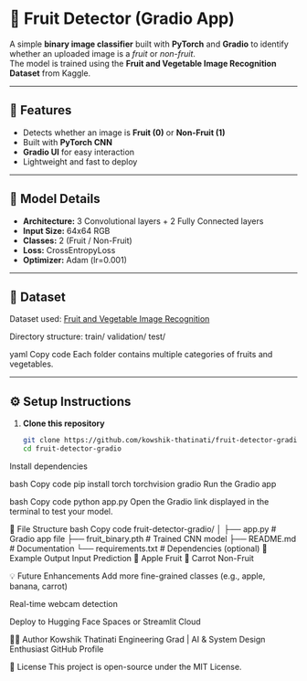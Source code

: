 # 🍎 Fruit Detector (Gradio App)

A simple **binary image classifier** built with **PyTorch** and **Gradio** to identify whether an uploaded image is a *fruit* or *non-fruit*.  
The model is trained using the **Fruit and Vegetable Image Recognition Dataset** from Kaggle.

---

## 🚀 Features
- Detects whether an image is **Fruit (0)** or **Non-Fruit (1)**
- Built with **PyTorch CNN**
- **Gradio UI** for easy interaction
- Lightweight and fast to deploy

---

## 🧠 Model Details
- **Architecture:** 3 Convolutional layers + 2 Fully Connected layers  
- **Input Size:** 64x64 RGB  
- **Classes:** 2 (Fruit / Non-Fruit)  
- **Loss:** CrossEntropyLoss  
- **Optimizer:** Adam (lr=0.001)

---

## 📁 Dataset
Dataset used: [Fruit and Vegetable Image Recognition](https://www.kaggle.com/datasets/kritikseth/fruit-and-vegetable-image-recognition)

Directory structure:
train/
validation/
test/

yaml
Copy code
Each folder contains multiple categories of fruits and vegetables.

---

## ⚙️ Setup Instructions

1. **Clone this repository**
   ```bash
   git clone https://github.com/kowshik-thatinati/fruit-detector-gradio.git
   cd fruit-detector-gradio
Install dependencies

bash
Copy code
pip install torch torchvision gradio
Run the Gradio app

bash
Copy code
python app.py
Open the Gradio link displayed in the terminal to test your model.

📂 File Structure
bash
Copy code
fruit-detector-gradio/
│
├── app.py                # Gradio app file
├── fruit_binary.pth      # Trained CNN model
├── README.md             # Documentation
└── requirements.txt      # Dependencies (optional)
🧩 Example Output
Input	Prediction
🍎 Apple	Fruit
🥕 Carrot	Non-Fruit

💡 Future Enhancements
Add more fine-grained classes (e.g., apple, banana, carrot)

Real-time webcam detection

Deploy to Hugging Face Spaces or Streamlit Cloud

🧑‍💻 Author
Kowshik Thatinati
Engineering Grad | AI & System Design Enthusiast
GitHub Profile

🪪 License
This project is open-source under the MIT License.
